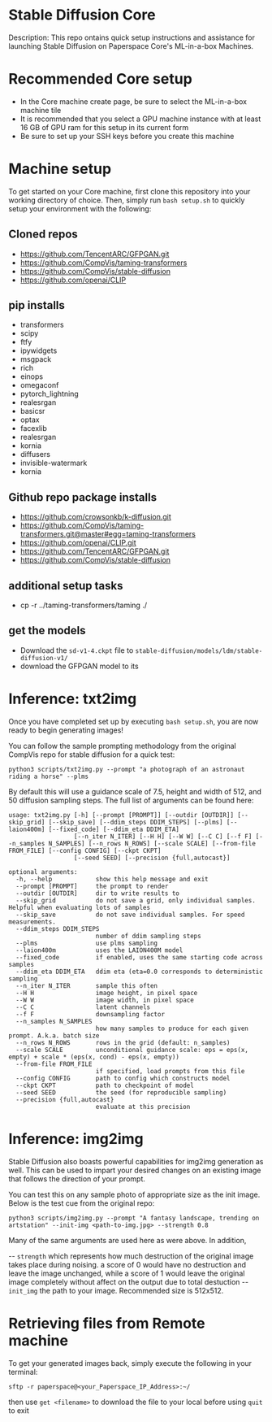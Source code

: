 # Stable Diffusion Core

Description:
This repo ontains quick setup instructions and assistance for launching Stable Diffusion on Paperspace Core's ML-in-a-box Machines.

# Recommended Core setup

- In the Core machine create page, be sure to select the ML-in-a-box machine tile
- It is recommended that you select a GPU machine instance with at least 16 GB of GPU ram for this setup in its current form
- Be sure to set up your SSH keys before you create this machine

# Machine setup

To get started on your Core machine, first clone this repository into your working directory of choice. Then, simply run `bash setup.sh` to quickly setup your environment with the following:

## Cloned repos

- https://github.com/TencentARC/GFPGAN.git
- https://github.com/CompVis/taming-transformers
- https://github.com/CompVis/stable-diffusion
- https://github.com/openai/CLIP

## pip installs

- transformers
- scipy
- ftfy
- ipywidgets
- msgpack
- rich
- einops
- omegaconf
- pytorch_lightning
- realesrgan
- basicsr
- optax
- facexlib
- realesrgan
- kornia
- diffusers
- invisible-watermark
- kornia

## Github repo package installs

- https://github.com/crowsonkb/k-diffusion.git
- https://github.com/CompVis/taming-transformers.git@master#egg=taming-transformers
- https://github.com/openai/CLIP.git
- https://github.com/TencentARC/GFPGAN.git
- https://github.com/CompVis/stable-diffusion

## additional setup tasks

- cp -r ../taming-transformers/taming ./

## get the models

- Download the `sd-v1-4.ckpt` file to `stable-diffusion/models/ldm/stable-diffusion-v1/`
- download the GFPGAN model to its

# Inference: txt2img

Once you have completed set up by executing `bash setup.sh`, you are now ready to begin generating images!

You can follow the sample prompting methodology from the original CompVis repo for stable diffusion for a quick test:

`python3 scripts/txt2img.py --prompt "a photograph of an astronaut riding a horse" --plms`

By default this will use a guidance scale of 7.5, height and width of 512, and 50 diffusion sampling steps. The full list of arguments can be found here:

```
usage: txt2img.py [-h] [--prompt [PROMPT]] [--outdir [OUTDIR]] [--skip_grid] [--skip_save] [--ddim_steps DDIM_STEPS] [--plms] [--laion400m] [--fixed_code] [--ddim_eta DDIM_ETA]
                  [--n_iter N_ITER] [--H H] [--W W] [--C C] [--f F] [--n_samples N_SAMPLES] [--n_rows N_ROWS] [--scale SCALE] [--from-file FROM_FILE] [--config CONFIG] [--ckpt CKPT]
                  [--seed SEED] [--precision {full,autocast}]

optional arguments:
  -h, --help            show this help message and exit
  --prompt [PROMPT]     the prompt to render
  --outdir [OUTDIR]     dir to write results to
  --skip_grid           do not save a grid, only individual samples. Helpful when evaluating lots of samples
  --skip_save           do not save individual samples. For speed measurements.
  --ddim_steps DDIM_STEPS
                        number of ddim sampling steps
  --plms                use plms sampling
  --laion400m           uses the LAION400M model
  --fixed_code          if enabled, uses the same starting code across samples
  --ddim_eta DDIM_ETA   ddim eta (eta=0.0 corresponds to deterministic sampling
  --n_iter N_ITER       sample this often
  --H H                 image height, in pixel space
  --W W                 image width, in pixel space
  --C C                 latent channels
  --f F                 downsampling factor
  --n_samples N_SAMPLES
                        how many samples to produce for each given prompt. A.k.a. batch size
  --n_rows N_ROWS       rows in the grid (default: n_samples)
  --scale SCALE         unconditional guidance scale: eps = eps(x, empty) + scale * (eps(x, cond) - eps(x, empty))
  --from-file FROM_FILE
                        if specified, load prompts from this file
  --config CONFIG       path to config which constructs model
  --ckpt CKPT           path to checkpoint of model
  --seed SEED           the seed (for reproducible sampling)
  --precision {full,autocast}
                        evaluate at this precision
```

# Inference: img2img

Stable Diffusion also boasts powerful capabilities for img2img generation as well. This can be used to impart your desired changes on an existing image that follows the direction of your prompt.

You can test this on any sample photo of appropriate size as the init image. Below is the test cue from the original repo:

`python3 scripts/img2img.py --prompt "A fantasy landscape, trending on artstation" --init-img <path-to-img.jpg> --strength 0.8`

Many of the same arguments are used here as were above. In addition,

-- `strength` which represents how much destruction of the original image takes place during noising. a score of 0 would have no destruction and leave the image unchanged, while a score of 1 would leave the original image completely without affect on the output due to total destuction
-- `init_img` the path to your image. Recommended size is 512x512.

# Retrieving files from Remote machine

To get your generated images back, simply execute the following in your terminal:

`sftp -r paperspace@<your_Paperspace_IP_Address>:~/`

then use `get <filename>` to download the file to your local before using `quit` to exit
